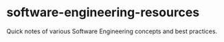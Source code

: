 # software-engineering-resources
Quick notes of various Software Engineering concepts and best practices.
